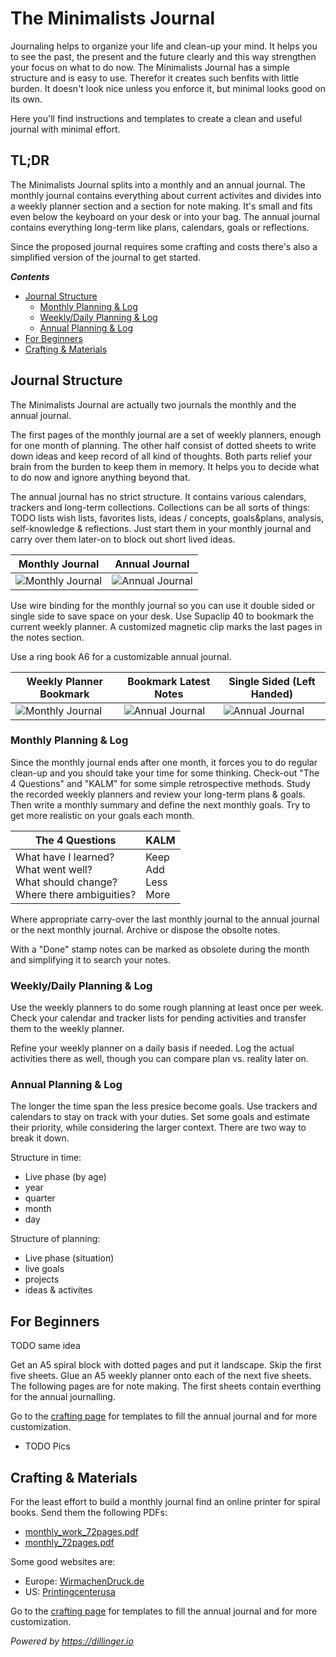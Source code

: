# The Minimalists Journal


Journaling helps to organize your life and clean-up your mind. It helps you to see the past, the present and the future clearly and this way strengthen your focus on what to do now. The Minimalists Journal has a simple structure and is easy to use. Therefor it creates such benfits with little burden. It doesn't look nice unless you enforce it, but minimal looks good on its own.

Here you'll find instructions and templates to create a clean and useful journal with minimal effort.

## TL;DR
The Minimalists Journal splits into a monthly and an annual journal. The monthly journal contains everything about current activites and divides into a weekly planner section and a section for note making. It's small and fits even below the keyboard on your desk or into your bag. The annual journal contains everything long-term like plans, calendars, goals or reflections. 

Since the proposed journal requires some crafting and costs there's also a simplified version of the journal to get started.

***Contents***
* [Journal Structure](#journal-structure)
  * [Monthly Planning & Log](#monthly-planning--log)
  * [Weekly/Daily Planning & Log](#weeklydaily-planning--log)
  * [Annual Planning & Log](#annual-planning--log)
* [For Beginners](#for-beginners)
* [Crafting & Materials](#crafting--materials)

## Journal Structure

The Minimalists Journal are actually two journals the monthly and the annual journal.

The first pages of the monthly journal are a set of weekly planners, enough for one month of planning. The other half consist of dotted sheets to write down ideas and keep record of all kind of thoughts. Both parts relief your brain from the burden to keep them in memory. It helps you to decide what to do now and ignore anything beyond that.

The annual journal has no strict structure. It contains various calendars, trackers and long-term collections. Collections can be all sorts of things: TODO lists wish lists, favorites lists, ideas / concepts, goals&plans, analysis, self-knowledge & reflections. Just start them in your monthly journal and carry over them later-on to block out short lived ideas.

| Monthly Journal | Annual Journal |
| --- | --- |
| ![Monthly Journal](../../raw/main/P1050266.JPG) | ![Annual Journal](../../raw/main/P1050265.JPG) |

Use wire binding for the monthly journal so you can use it double sided or single side to save space on your desk. Use Supaclip 40 to bookmark the current weekly planner. A customized magnetic clip marks the last pages in the notes section.

Use a ring book A6 for a customizable annual journal.

| Weekly Planner Bookmark | Bookmark Latest Notes | Single Sided (Left Handed) |
| --- | --- | --- |
| ![Monthly Journal](../../raw/main/P1050267.JPG) | ![Annual Journal](../../raw/main/P1050268.JPG) | ![Annual Journal](../../raw/main/P1050269.JPG) |

### Monthly Planning & Log

Since the monthly journal ends after one month, it forces you to do regular clean-up and you should take your time for some thinking. Check-out "The 4 Questions" and "KALM" for some simple retrospective methods. Study the recorded weekly planners and review your long-term plans & goals. Then write a monthly summary and define the next monthly goals. Try to get more realistic on your goals each month.

| The 4 Questions | KALM |
| --- | --- |
| What have I learned?<br/>What went well?<br/>What should change?<br/>Where there ambiguities? | Keep<br/>Add<br/>Less<br/>More |

Where appropriate carry-over the last monthly journal to the annual journal or the next monthly journal. Archive or dispose the obsolte notes.

With a "Done" stamp notes can be marked as obsolete during the month and simplifying it to search your notes.

### Weekly/Daily Planning & Log

Use the weekly planners to do some rough planning at least once per week. Check your calendar and tracker lists for pending activities and transfer them to the weekly planner.

Refine your weekly planner on a daily basis if needed. Log the actual activities there as well, though you can compare plan vs. reality later on.

### Annual Planning & Log

The longer the time span the less presice become goals. Use trackers and calendars to stay on track with your duties. Set some goals and estimate their priority, while considering the larger context. There are two way to break it down.

Structure in time:
* Live phase (by age)
* year
* quarter
* month
* day

Structure of planning:
* Live phase (situation)
* live goals
* projects
* ideas & activites

## For Beginners

TODO same idea


Get an A5 spiral block with dotted pages and put it landscape. Skip the first five sheets. Glue an A5 weekly planner onto each of the next five sheets. The following pages are for note making. The first sheets contain everthing for the annual journalling.

Go to the [crafting page](CRAFTING.md) for templates to fill the annual journal and for more customization.

  * TODO Pics

## Crafting & Materials

For the least effort to build a monthly journal find an online printer for spiral books. Send them the following PDFs:
* [monthly_work_72pages.pdf](../../raw/main/pdf/books/monthly_work_72pages.pdf)
* [monthly_72pages.pdf](../../raw/main/pdf/books/monthly_72pages.pdf)

Some good websites are:
* Europe: [WirmachenDruck.de](https://www.wir-machen-druck.de)
* US: [Printingcenterusa](https://www.printingcenterusa.com)

Go to the [crafting page](CRAFTING.md) for templates to fill the annual journal and for more customization.


*Powered by https://dillinger.io*
